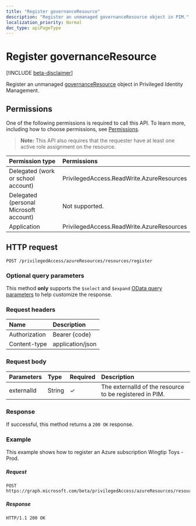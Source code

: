 ```yaml
---
title: "Register governanceResource"
description: "Register an unmanaged governanceResource object in PIM."
localization_priority: Normal
doc_type: apiPageType
---
```


# Register governanceResource

[!INCLUDE [beta-disclaimer](../../includes/beta-disclaimer.md)]

Register an unmanaged [governanceResource](../resources/governanceresource.md) object in Privileged Identity Management.

## Permissions
One of the following permissions is required to call this API. To learn more, including how to choose permissions, see [Permissions](/graph/permissions-reference).

>**Note:** This API also requires that the requester have at least one active role assignment on the resource.

|Permission type      | Permissions              |
|:--------------------|:---------------------------------------------------------|
|Delegated (work or school account) | PrivilegedAccess.ReadWrite.AzureResources  |
|Delegated (personal Microsoft account) | Not supported.    |
|Application | PrivilegedAccess.ReadWrite.AzureResources |

## HTTP request
<!-- { "blockType": "ignored" } -->
```http
POST /privilegedAccess/azureResources/resources/register
```

### Optional query parameters
This method **only** supports the `$select` and `$expand` [OData query parameters](/graph/query-parameters) to help customize the response.

### Request headers
| Name      |Description|
|:----------|:----------|
| Authorization  | Bearer {code}|
| Content-type  | application/json|

### Request body

|Parameters	     |Type	               |Required |Description|
|:-------------|:----------------------|:--------|:----------|
|externalId    |String                 |✓        |The externalId of the resource to be registered in PIM.|

### Response
If successful, this method returns a `200 OK` response.

### Example
This example shows how to register an Azure subscription Wingtip Toys - Prod.
<!-- {
  "blockType": "request",
  "name": "get_governanceresource"
}-->
##### Request
```http
POST https://graph.microsoft.com/beta/privilegedAccess/azureResources/resources/register
```
##### Response
<!-- {
  "blockType": "response",
  "truncated": false,
  "@odata.type": "microsoft.graph.governanceResource"
} -->
```http
HTTP/1.1 200 OK
```

<!-- uuid: 8fcb5dbc-d5aa-4681-8e31-b001d5168d79
2015-10-25 14:57:30 UTC -->
<!--
{
  "type": "#page.annotation",
  "description": "Register governanceResource",
  "keywords": "",
  "section": "documentation",
  "tocPath": "",
  "suppressions": [
    "Error: /api-reference/beta/api/governanceresource-register.md:\r\n      Exception processing links.\r\n    System.ArgumentException: Link Definition was null. Link text: !INCLUDE [beta-disclaimer](../../includes/beta-disclaimer.md)\r\n      at ApiDoctor.Validation.DocFile.get_LinkDestinations()\r\n      at ApiDoctor.Validation.DocSet.ValidateLinks(Boolean includeWarnings, String[] relativePathForFiles, IssueLogger issues, Boolean requireFilenameCaseMatch, Boolean printOrphanedFiles)"
  ]
}
-->
